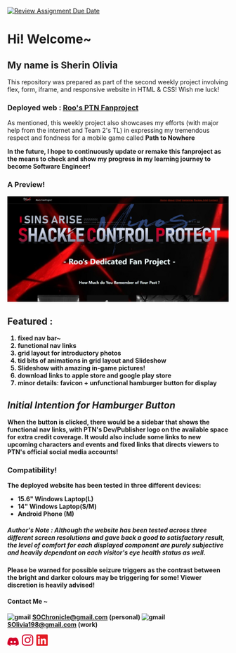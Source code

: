 [![Review Assignment Due Date](https://classroom.github.com/assets/deadline-readme-button-24ddc0f5d75046c5622901739e7c5dd533143b0c8e959d652212380cedb1ea36.svg)](https://classroom.github.com/a/6H2sAzcR)

# Hi! Welcome~
## <b>My name is Sherin Olivia</b> 

<p> This repository was prepared as part of the second weekly project involving flex, form, iframe, and responsive website in HTML & CSS! Wish me luck! <p>

### Deployed web : <a href="https://rooptnfanproject.netlify.app/#">Roo's PTN Fanproject</a>

<p>As mentioned, this weekly project also showcases my efforts (with major help from the internet and Team 2's TL) in expressing my tremendous respect and fondness for a mobile game called <b>Path to Nowhere<b></p>

<p>In the future, I hope to continuously update or remake this fanproject as the means to check and show my progress in my learning journey to become Software Engineer!</p>

### <b>A Preview!</b>
<img src="https://github.com/RevoU-FSSE-2/week-2-SherinOlivia/blob/main/images/ptnfanproject.jpeg" alt="Header's Web Capture!"/>

## <b>Featured :</b>
<ol>
<li>fixed nav bar~</li>
<li>functional nav links</li>
<li>grid layout for introductory photos</li>
<li>tid bits of animations in grid layout and Slideshow</li>
<li>Slideshow with amazing in-game pictures!</li>
<li>download links to apple store and google play store</li>
<li>minor details: favicon + unfunctional hamburger button for display</li>
</ol>

## <em><b>Initial Intention for Hamburger Button</em></b>
<p> When the button is clicked, there would be a sidebar that shows the functional nav links, with PTN's Dev/Publisher logo on the available space for extra credit coverage. It would also include some links to new upcoming characters and events and fixed links that directs viewers to PTN's official social media accounts!</p>

### <b>Compatibility!</b>
The deployed website has been tested in three different devices:
<ul>
<li>15.6" Windows Laptop(L)</li>
<li>14" Windows Laptop(S/M)</li>
<li>Android Phone (M)</li>
</ul>

##### Author's Note : Although the website has been tested across three different screen resolutions and gave back a good to satisfactory result, the level of comfort for each displayed component are purely subjective and heavily dependant on each visitor's eye health status as well. 
<p>Please be warned for possible seizure triggers as the contrast between the bright and darker colours may be triggering for some! Viewer discretion is heavily advised!</p>


#### <b>Contact Me ~</b>
<img src="/week-2-SherinOlivia/images/gmaillogo.png" alt="gmail"/> SOChronicle@gmail.com (personal)
<img src="/week-2-SherinOlivia/images/gmaillogo.png" alt="gmail"/> SOlivia198@gmail.com (work)

<a href="https://discord.com/users/shxdxr#7539" target="_blank"><img src="images/discordlogo.png" class="discordLogo" alt="discord"/></a>&ensp;<a href="https://instagram.com/shxdxr?igshid=MzRlODBiNWFlZA==" target="_blank"><img src="images/instagramlogo.png" class="instagramLogo" alt="instagram"/></a>&ensp;<a href="https://www.linkedin.com/in/sherin-olivia-07311127a/" target="_blank"><img src="images/linkedinlogo.png" class="linkedLogo" alt="linkedin"/></a>
